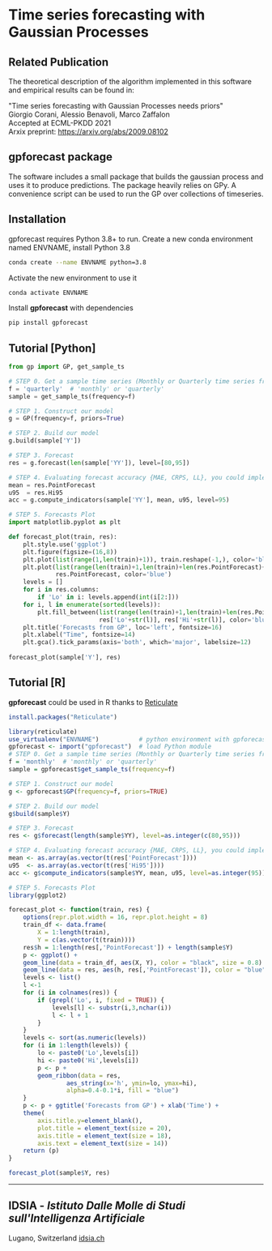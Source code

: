 # Time series forecasting with Gaussian Processes

## Related Publication
The theoretical description of the algorithm implemented in this software and empirical results can be found in:

"Time series forecasting with Gaussian Processes needs priors"\
Giorgio Corani, Alessio Benavoli, Marco Zaffalon\
Accepted at ECML-PKDD 2021\
Arxix preprint: https://arxiv.org/abs/2009.08102

## gpforecast package
The software includes a small package that builds the gaussian process and uses it to produce predictions. The package heavily relies on GPy. 
A convenience script can be used to run the GP over collections of timeseries.

## Installation

gpforecast requires Python 3.8+ to run.
Create a new conda environment named ENVNAME, install Python 3.8
```sh
conda create --name ENVNAME python=3.8
```
Activate the new environment to use it
```sh
conda activate ENVNAME
```
Install **gpforecast** with dependencies
```sh
pip install gpforecast
```

## Tutorial [Python]
```py
from gp import GP, get_sample_ts

# STEP 0. Get a sample time series (Monthly or Quarterly time series from M3)
f = 'quarterly'  # 'monthly' or 'quarterly'
sample = get_sample_ts(frequency=f)

# STEP 1. Construct our model
g = GP(frequency=f, priors=True)

# STEP 2. Build our model
g.build(sample['Y'])

# STEP 3. Forecast
res = g.forecast(len(sample['YY']), level=[80,95])

# STEP 4. Evaluating forecast accuracy {MAE, CRPS, LL}, you could implement your own!
mean = res.PointForecast
u95  = res.Hi95
acc = g.compute_indicators(sample['YY'], mean, u95, level=95)

# STEP 5. Forecasts Plot
import matplotlib.pyplot as plt

def forecast_plot(train, res):
    plt.style.use('ggplot')
    plt.figure(figsize=(16,8))
    plt.plot(list(range(1,len(train)+1)), train.reshape(-1,), color='black')
    plt.plot(list(range(len(train)+1,len(train)+len(res.PointForecast)+1)), 
             res.PointForecast, color='blue')
    levels = []
    for i in res.columns:
        if 'Lo' in i: levels.append(int(i[2:]))
    for i, l in enumerate(sorted(levels)):
        plt.fill_between(list(range(len(train)+1,len(train)+len(res.PointForecast)+1)), 
                         res['Lo'+str(l)], res['Hi'+str(l)], color='blue', alpha=0.3-0.1*i)
    plt.title('Forecasts from GP', loc='left', fontsize=16)
    plt.xlabel("Time", fontsize=14)
    plt.gca().tick_params(axis='both', which='major', labelsize=12)
    
forecast_plot(sample['Y'], res)
```

## Tutorial [R]
**gpforecast** could be used in R thanks to [Reticulate](https://cran.r-project.org/web/packages/reticulate/index.html)
```R
install.packages("Reticulate")
```
```R
library(reticulate)
use_virtualenv("ENVNAME")           # python environment with gpforecast
gpforecast <- import("gpforecast")  # load Python module
# STEP 0. Get a sample time series (Monthly or Quarterly time series from M3)
f = 'monthly'  # 'monthly' or 'quarterly'
sample = gpforecast$get_sample_ts(frequency=f)

# STEP 1. Construct our model
g <- gpforecast$GP(frequency=f, priors=TRUE)

# STEP 2. Build our model
g$build(sample$Y)

# STEP 3. Forecast
res <- g$forecast(length(sample$YY), level=as.integer(c(80,95)))

# STEP 4. Evaluating forecast accuracy {MAE, CRPS, LL}, you could implement your own!
mean <- as.array(as.vector(t(res['PointForecast'])))
u95  <- as.array(as.vector(t(res['Hi95'])))
acc <- g$compute_indicators(sample$YY, mean, u95, level=as.integer(95))

# STEP 5. Forecasts Plot
library(ggplot2)

forecast_plot <- function(train, res) {
    options(repr.plot.width = 16, repr.plot.height = 8)
    train_df <- data.frame(
        X = 1:length(train), 
        Y = c(as.vector(t(train))))
    res$h = 1:length(res[,'PointForecast']) + length(sample$Y)
    p <- ggplot() +   
    geom_line(data = train_df, aes(X, Y), color = "black", size = 0.8) +
    geom_line(data = res, aes(h, res[,'PointForecast']), color = "blue", size = 0.8)
    levels <- list()
    l <-1
    for (i in colnames(res)) {
        if (grepl('Lo', i, fixed = TRUE)) {
            levels[l] <- substr(i,3,nchar(i))
            l <- l + 1
        }
    }
    levels <- sort(as.numeric(levels))
    for (i in 1:length(levels)) {
        lo <- paste0('Lo',levels[i])
        hi <- paste0('Hi',levels[i])
        p <- p +
        geom_ribbon(data = res, 
                aes_string(x='h', ymin=lo, ymax=hi), 
                alpha=0.4-0.1*i, fill = "blue")
    }
    p <- p + ggtitle('Forecasts from GP') + xlab('Time') +
    theme(
        axis.title.y=element_blank(),
        plot.title = element_text(size = 20),
        axis.title = element_text(size = 18),
        axis.text = element_text(size = 14))
    return (p)
}

forecast_plot(sample$Y, res)
```
---
## IDSIA - _Istituto Dalle Molle di Studi sull'Intelligenza Artificiale_
Lugano, Switzerland [idsia.ch](https://www.idsia.ch/)